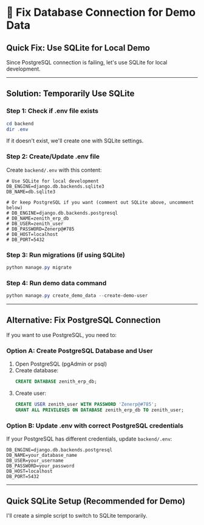 # 🔧 Fix Database Connection for Demo Data

## **Quick Fix: Use SQLite for Local Demo**

Since PostgreSQL connection is failing, let's use SQLite for local development.

---

## **Solution: Temporarily Use SQLite**

### **Step 1: Check if .env file exists**

```powershell
cd backend
dir .env
```

If it doesn't exist, we'll create one with SQLite settings.

### **Step 2: Create/Update .env file**

Create `backend/.env` with this content:

```env
# Use SQLite for local development
DB_ENGINE=django.db.backends.sqlite3
DB_NAME=db.sqlite3

# Or keep PostgreSQL if you want (comment out SQLite above, uncomment below)
# DB_ENGINE=django.db.backends.postgresql
# DB_NAME=zenith_erp_db
# DB_USER=zenith_user
# DB_PASSWORD=Zenerp@#785
# DB_HOST=localhost
# DB_PORT=5432
```

### **Step 3: Run migrations (if using SQLite)**

```powershell
python manage.py migrate
```

### **Step 4: Run demo data command**

```powershell
python manage.py create_demo_data --create-demo-user
```

---

## **Alternative: Fix PostgreSQL Connection**

If you want to use PostgreSQL, you need to:

### **Option A: Create PostgreSQL Database and User**

1. Open PostgreSQL (pgAdmin or psql)
2. Create database:
   ```sql
   CREATE DATABASE zenith_erp_db;
   ```
3. Create user:
   ```sql
   CREATE USER zenith_user WITH PASSWORD 'Zenerp@#785';
   GRANT ALL PRIVILEGES ON DATABASE zenith_erp_db TO zenith_user;
   ```

### **Option B: Update .env with correct PostgreSQL credentials**

If your PostgreSQL has different credentials, update `backend/.env`:

```env
DB_ENGINE=django.db.backends.postgresql
DB_NAME=your_database_name
DB_USER=your_username
DB_PASSWORD=your_password
DB_HOST=localhost
DB_PORT=5432
```

---

## **Quick SQLite Setup (Recommended for Demo)**

I'll create a simple script to switch to SQLite temporarily.

